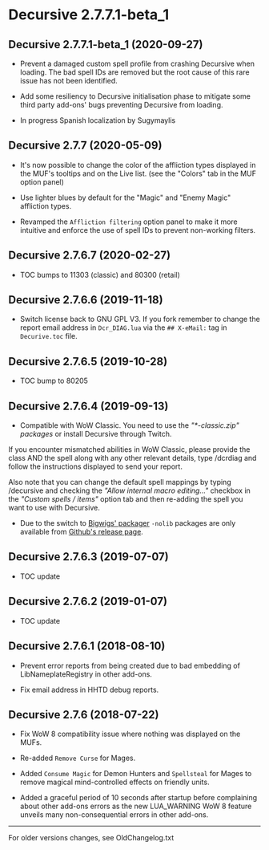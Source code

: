 Decursive 2.7.7.1-beta_1
========================


Decursive 2.7.7.1-beta_1 (2020-09-27)
-------------------------------------

- Prevent a damaged custom spell profile from crashing Decursive when loading.
  The bad spell IDs are removed but the root cause of this rare issue has not been identified.

- Add some resiliency to Decursive initialisation phase to mitigate some third party
  add-ons' bugs preventing Decursive from loading.

- In progress Spanish localization by Sugymaylis


Decursive 2.7.7 (2020-05-09)
----------------------------

- It's now possible to change the color of the affliction types displayed in
  the MUF's tooltips and on the Live list.
  (see the "Colors" tab in the MUF option panel)

- Use lighter blues by default for the "Magic" and "Enemy Magic" affliction types.

- Revamped the `Affliction filtering` option panel to make it more intuitive
  and enforce the use of spell IDs to prevent non-working filters.


Decursive 2.7.6.7 (2020-02-27)
------------------------------

- TOC bumps to 11303 (classic) and 80300 (retail)


Decursive 2.7.6.6 (2019-11-18)
------------------------------

- Switch license back to GNU GPL V3. If you fork remember to change the report
  email address in `Dcr_DIAG.lua` via the `## X-eMail:` tag in `Decurive.toc` file.


Decursive 2.7.6.5 (2019-10-28)
-----------------------------

- TOC bump to 80205


Decursive 2.7.6.4 (2019-09-13)
-----------------------------

- Compatible with WoW Classic. You need to use the _"*-classic.zip" packages_
  or install Decursive through Twitch.

If you encounter mismatched abilities in WoW Classic, please provide the class
AND the spell along with any other relevant details, type /dcrdiag and follow
the instructions displayed to send your report.

Also note that you can change the default spell mappings by typing /decursive
and checking the _"Allow internal macro editing..."_ checkbox in the  _"Custom spells / items"_
option tab and then re-adding the spell you want to use with Decursive.

- Due to the switch to [Bigwigs' packager][BigwigsPackager] `-nolib` packages are only available
  from [Github's release page][GithubReleases].


Decursive 2.7.6.3 (2019-07-07)
------------------------------

- TOC update


Decursive 2.7.6.2 (2019-01-07)
------------------------------

- TOC update


Decursive 2.7.6.1 (2018-08-10)
------------------------------

- Prevent error reports from being created due to bad embedding of
  LibNameplateRegistry in other add-ons.

- Fix email address in HHTD debug reports.


Decursive 2.7.6 (2018-07-22)
----------------------------

- Fix WoW 8 compatibility issue where nothing was displayed on the MUFs.

- Re-added `Remove Curse` for Mages.

- Added `Consume Magic` for Demon Hunters and `Spellsteal` for Mages to remove
  magical mind-controlled effects on friendly units.

- Added a graceful period of 10 seconds after startup before complaining about
  other add-ons errors as the new LUA_WARNING WoW 8 feature unveils many
  non-consequential errors in other add-ons.


***
For older versions changes, see OldChangelog.txt


[ticket]: https://www.wowace.com/projects/decursive/issues
[GithubReleases]: https://github.com/2072/Decursive/releases
[BigwigsPackager]: https://github.com/BigWigsMods/packager
